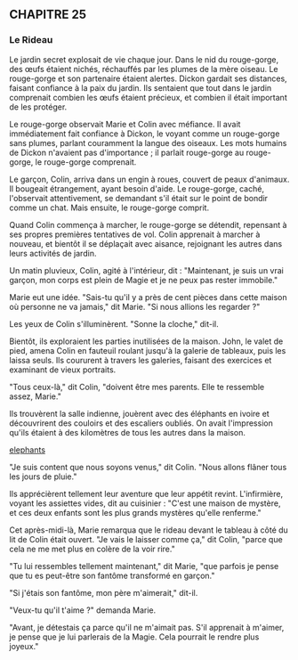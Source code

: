 ## CHAPITRE 25
### Le Rideau
Le jardin secret explosait de vie chaque jour. Dans le nid du rouge-gorge, des œufs étaient nichés, réchauffés par les plumes de la mère oiseau. Le rouge-gorge et son partenaire étaient alertes. Dickon gardait ses distances, faisant confiance à la paix du jardin. Ils sentaient que tout dans le jardin comprenait combien les œufs étaient précieux, et combien il était important de les protéger.

Le rouge-gorge observait Marie et Colin avec méfiance. Il avait immédiatement fait confiance à Dickon, le voyant comme un rouge-gorge sans plumes, parlant couramment la langue des oiseaux. Les mots humains de Dickon n'avaient pas d'importance ; il parlait rouge-gorge au rouge-gorge, le rouge-gorge comprenait.

Le garçon, Colin, arriva dans un engin à roues, couvert de peaux d'animaux. Il bougeait étrangement, ayant besoin d'aide. Le rouge-gorge, caché, l'observait attentivement, se demandant s'il était sur le point de bondir comme un chat. Mais ensuite, le rouge-gorge comprit.

Quand Colin commença à marcher, le rouge-gorge se détendit, repensant à ses propres premières tentatives de vol. Colin apprenait à marcher à nouveau, et bientôt il se déplaçait avec aisance, rejoignant les autres dans leurs activités de jardin.

Un matin pluvieux, Colin, agité à l'intérieur, dit : "Maintenant, je suis un vrai garçon, mon corps est plein de Magie et je ne peux pas rester immobile."

Marie eut une idée. "Sais-tu qu'il y a près de cent pièces dans cette maison où personne ne va jamais," dit Marie. "Si nous allions les regarder ?"

Les yeux de Colin s'illuminèrent. "Sonne la cloche," dit-il.

Bientôt, ils exploraient les parties inutilisées de la maison. John, le valet de pied, amena Colin en fauteuil roulant jusqu'à la galerie de tableaux, puis les laissa seuls. Ils coururent à travers les galeries, faisant des exercices et examinant de vieux portraits.

"Tous ceux-là," dit Colin, "doivent être mes parents. Elle te ressemble assez, Marie."

Ils trouvèrent la salle indienne, jouèrent avec des éléphants en ivoire et découvrirent des couloirs et des escaliers oubliés. On avait l'impression qu'ils étaient à des kilomètres de tous les autres dans la maison.

[elephants](chapter_25.jpeg)

"Je suis content que nous soyons venus," dit Colin. "Nous allons flâner tous les jours de pluie."

Ils apprécièrent tellement leur aventure que leur appétit revint. L'infirmière, voyant les assiettes vides, dit au cuisinier : "C'est une maison de mystère, et ces deux enfants sont les plus grands mystères qu'elle renferme."

Cet après-midi-là, Marie remarqua que le rideau devant le tableau à côté du lit de Colin était ouvert. "Je vais le laisser comme ça," dit Colin, "parce que cela ne me met plus en colère de la voir rire."

"Tu lui ressembles tellement maintenant," dit Marie, "que parfois je pense que tu es peut-être son fantôme transformé en garçon."

"Si j'étais son fantôme, mon père m'aimerait," dit-il.

"Veux-tu qu'il t'aime ?" demanda Marie.

"Avant, je détestais ça parce qu'il ne m'aimait pas. S'il apprenait à m'aimer, je pense que je lui parlerais de la Magie. Cela pourrait le rendre plus joyeux."